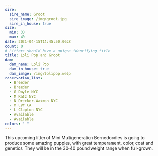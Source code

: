 ```yaml
---
sire:
  sire_name: Groot
  sire_image: /img/groot.jpg
  sire_in_house: true
size:
  min: 30
  max: 40
date: 2021-04-15T14:45:50.067Z
count: 0
# Litters should have a unique identifying title
title: Loli Pop and Groot
dam:
  dam_name: Loli Pop
  dam_in_house: true
  dam_image: /img/lolipop.webp
reservation_list:
  - Breeder
  - Breeder
  - G Doyle NYC
  - M Katz NYC
  - N Drecker-Waxman NYC
  - M Cyr CA
  - L Clopton NYC
  - Available
  - Available
colors: " "
---
```

This upcoming litter of Mini Multigeneration Bernedoodles is going to produce some amazing puppies, with great temperament, color, coat and genetics. They will be in the 30-40 pound weight range when full-grown.